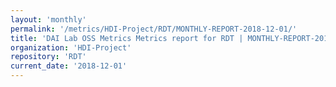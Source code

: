 ```yaml
---
layout: 'monthly'
permalink: '/metrics/HDI-Project/RDT/MONTHLY-REPORT-2018-12-01/'
title: 'DAI Lab OSS Metrics Metrics report for RDT | MONTHLY-REPORT-2018-12-01'
organization: 'HDI-Project'
repository: 'RDT'
current_date: '2018-12-01'
---
```

